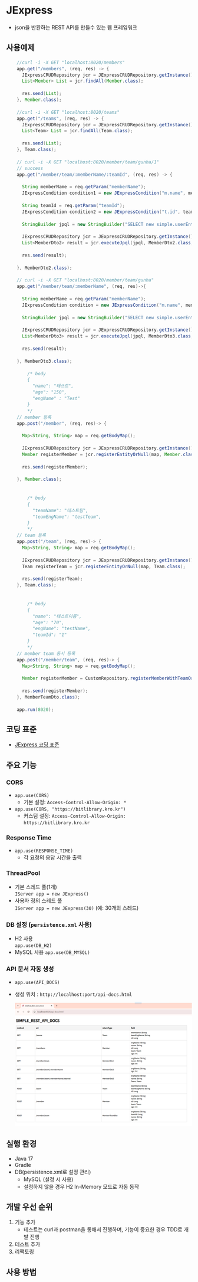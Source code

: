 # JExpress

- json을 반환하는 REST API를 만들수 있는 웹 프레임워크

## 사용예제

```java
    //curl -i -X GET "localhost:8020/members"
    app.get("/members", (req, res) -> {
      JExpressCRUDRepository jcr = JExpressCRUDRepository.getInstance();
      List<Member> List = jcr.findAll(Member.class);

      res.send(List);
    }, Member.class);

    //curl -i -X GET "localhost:8020/teams"
    app.get("/teams", (req, res) -> {
      JExpressCRUDRepository jcr = JExpressCRUDRepository.getInstance();
      List<Team> List = jcr.findAll(Team.class);

      res.send(List);
    }, Team.class);
    
    // curl -i -X GET "localhost:8020/member/team/gunha/1"
    // success
    app.get("/member/team/:memberName/:teamId", (req, res) -> {

      String memberName = req.getParam("memberName");
      JExpressCondition condition1 = new JExpressCondition("m.name", memberName);

      String teamId = req.getParam("teamId");
      JExpressCondition condition2 = new JExpressCondition("t.id", teamId);

      StringBuilder jpql = new StringBuilder("SELECT new simple.userEntity.MemberDto2(m.name, m.engName, m.team) FROM Member m join m.team t");

      JExpressCRUDRepository jcr = JExpressCRUDRepository.getInstance();
      List<MemberDto2> result = jcr.executeJpql(jpql, MemberDto2.class, condition1, condition2);

      res.send(result);

    }, MemberDto2.class);

    // curl -i -X GET "localhost:8020/member/team/gunha"
    app.get("/member/team/:memberName", (req, res)->{

      String memberName = req.getParam("memberName");
      JExpressCondition condition = new JExpressCondition("m.name", memberName);

      StringBuilder jpql = new StringBuilder("SELECT new simple.userEntity.MemberDto3(m.age, m.engName) FROM Member m");

      JExpressCRUDRepository jcr = JExpressCRUDRepository.getInstance();
      List<MemberDto3> result = jcr.executeJpql(jpql, MemberDto3.class, condition);

      res.send(result);

    }, MemberDto3.class);
        
        /* body
        {
          "name": "테스트",
          "age": "150",
          "engName" : "Test"
        }
        */
    // member 등록
    app.post("/member", (req, res)-> {

      Map<String, String> map = req.getBodyMap();

      JExpressCRUDRepository jcr = JExpressCRUDRepository.getInstance();
      Member registerMember = jcr.registerEntityOrNull(map, Member.class);

      res.send(registerMember);

    }, Member.class);


        /* body
        {
          "teamName": "테스트팀",
          "teamEngName": "testTeam",
        }
        */
    // team 등록
    app.post("/team", (req, res)-> {
      Map<String, String> map = req.getBodyMap();

      JExpressCRUDRepository jcr = JExpressCRUDRepository.getInstance();
      Team registerTeam = jcr.registerEntityOrNull(map, Team.class);

      res.send(registerTeam);
    }, Team.class);


        /* body
        {
          "name": "테스트이름",
          "age": "70",
          "engName": "testName",
          "teamId": "1"
        }
        */
    // member team 동시 등록
    app.post("/member/team", (req, res)-> {
      Map<String, String> map = req.getBodyMap();

      Member registerMember = CustomRepository.registerMemberWithTeamOrNull(map);

      res.send(registerMember);
    }, MemberTeamDto.class);

    app.run(8020);
```
## 코딩 표준

- [JExpress 코딩 표준](docs/CodingStandard.md)

## 주요 기능

### CORS
- `app.use(CORS)`
  - 기본 설정: `Access-Control-Allow-Origin: *`
- `app.use(CORS, "https://bitlibrary.kro.kr")`
  - 커스텀 설정: `Access-Control-Allow-Origin: https://bitlibrary.kro.kr`

### Response Time
- `app.use(RESPONSE_TIME)`
  - 각 요청의 응답 시간을 출력

### ThreadPool
- 기본 스레드 풀(1개)  
  `IServer app = new JExpress()`
- 사용자 정의 스레드 풀  
  `IServer app = new JExpress(30)` (예: 30개의 스레드)

### DB 설정 (`persistence.xml` 사용)
- H2 사용  
  `app.use(DB_H2)`
- MySQL 사용
  `app.use(DB_MYSQL)`

### API 문서 자동 생성
- `app.use(API_DOCS)`
- 생성 위치 : `http://localhost:port/api-docs.html`

  ![api-docs](docs/images/api-docs.png)

## 실행 환경

- Java 17
- Gradle
- DB(persistence.xml로 설정 관리)
  - MySQL (설정 시 사용)
  - 설정하지 않을 경우 H2 In-Memory 모드로 자동 동작

## 개발 우선 순위
1. 기능 추가
   - 테스트는 curl과 postman을 통해서 진행하며, 기능이 중요한 경우 TDD로 개발 진행
2. 테스트 추가
3. 리팩토링

## 사용 방법